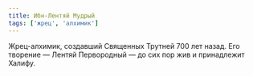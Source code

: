 ```yaml
---
title: Ибн-Лентяй Мудрый
tags: ['жрец', 'алхимик']
---
```


Жрец-алхимик, создавший Священных Трутней 700 лет назад. Его творение — Лентяй Первородный — до сих пор жив и принадлежит Халифу.
